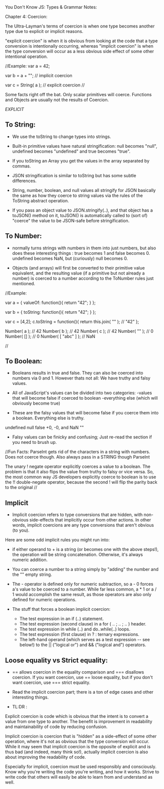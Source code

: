 You Don't Know JS: Types & Grammar Notes:

Chapter 4: Coercion:

The Ultra-Layman's terms of coercion is when one type becomes another type
due to explicit or implicit reasons.

"explicit coercion" is when it is obvious from looking at the code that a type
conversion is intentionally occurring, whereas "implicit coercion" is when the
type conversion will occur as a less obvious side effect of some other
intentional operation.

//Example:
var a = 42;

var b = a + "";         // implicit coercion

var c = String( a );    // explicit coercion
//

Some facts right off the bat. Only scalar primitives will coerce. Functions
and Objects are usually not the results of Coercion.


*EXPLICIT*


To String:
-------------------------------------------------------------------------------

* We use the toString to change types into strings.

* Built-in primitive values have natural stringification: null becomes "null",
undefined becomes "undefined" and true becomes "true".

* If you toString an Array you get the values in the array separated by commas.

* JSON stringification is similar to toString but has some subtle differences.

* String, number, boolean, and null values all stringify for JSON basically
the same as how they coerce to string values via the rules of the ToString
abstract operation.

* If you pass an object value to JSON.stringify(..), and that object has a
toJSON() method on it, toJSON() is automatically called to (sort of) "coerce"
the value to be JSON-safe before stringification.


To Number:
--------------------------------------------------------------------------------

* normally turns strings with numbers in them into just numbers, but also does
these interesting things : true becomes 1 and false becomes 0. undefined becomes
NaN, but (curiously) null becomes 0.

* Objects (and arrays) will first be converted to their primitive value
equivalent, and the resulting value (if a primitive but not already a number) is
coerced to a number according to the ToNumber rules just mentioned.

//Example:

var a = {
    valueOf: function(){
        return "42";
    }
};

var b = {
    toString: function(){
        return "42";
    }
};

var c = [4,2];
c.toString = function(){
    return this.join( "" ); // "42"
};

Number( a );            // 42
Number( b );            // 42
Number( c );            // 42
Number( "" );           // 0
Number( [] );           // 0
Number( [ "abc" ] );    // NaN

//



To Boolean:
--------------------------------------------------------------------------------

* Booleans results in true and false. They can also be coerced into numbers via
0 and 1. However thats not all: We have truthy and falsy values.

* All of JavaScript's values can be divided into two categories:
 -values that will become false if coerced to boolean
 -everything else (which will obviously become true)

* These are the falsy values that will become false if you coerce them into a
boolean. Everything else is truthy.

undefined
null
false
+0, -0, and NaN
""

* Falsy values can be finicky and confusing; Just re-read the section if you
need to brush up.

//Fun Facts:
ParseInt gets rid of the characters in a string with numbers. Does not coerce
though. Also always pass in a STRING though ParseInt

The unary ! negate operator explicitly coerces a value to a boolean. The problem
is that it also flips the value from truthy to falsy or vice versa. So, the most
common way JS developers explicitly coerce to boolean is to use the !!
double-negate operator, because the second ! will flip the parity back to the
original
//


Implicit
--------------------------------------------------------------------------------

* Implicit coercion refers to type conversions that are hidden, with non-obvious
side-effects that implicitly occur from other actions. In other words, implicit
coercions are any type conversions that aren't obvious (to you).

Here are some odd implicit rules you might run into:

*  if either operand to + is a string (or becomes one with the above steps!),
the operation will be string concatenation. Otherwise, it's always numeric
addition.

* You can coerce a number to a string simply by "adding" the number and the ""
empty string.

*  The - operator is defined only for numeric subtraction, so a - 0 forces a's
value to be coerced to a number. While far less common, a * 1 or a / 1 would
accomplish the same result, as those operators are also only defined for numeric
operations.

* The stuff that forces a boolean implicit coercion:
   - The test expression in an if (..) statement.
   - The test expression (second clause) in a for ( .. ; .. ; .. ) header.
   - The test expression in while (..) and do..while(..) loops.
   - The test expression (first clause) in ? : ternary expressions.
   - The left-hand operand (which serves as a test expression -- see below!)
   to the || ("logical or") and && ("logical and") operators.


Loose equality vs Strict equality:
--------------------------------------------------------------------------------

* == allows coercion in the equality comparison and === disallows coercion.
If you want coercion, use == loose equality, but if you don't want coercion, use
 === strict equality.

* Read the implicit coercion part; there is a ton of edge cases and other
interesting things.

* TL:DR :

Explicit coercion is code which is obvious that the intent is to convert a value
from one type to another. The benefit is improvement in readability and
maintainability of code by reducing confusion.

Implicit coercion is coercion that is "hidden" as a side-effect of some other
operation, where it's not as obvious that the type conversion will occur. While
it may seem that implicit coercion is the opposite of explicit and is thus bad
(and indeed, many think so!), actually implicit coercion is also about improving
the readability of code.

Especially for implicit, coercion must be used responsibly and consciously. Know
why you're writing the code you're writing, and how it works. Strive to write
code that others will easily be able to learn from and understand as well.
